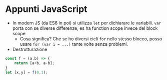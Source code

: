 # Appunti JavaScript

- In modern JS (da ES6 in poi) si utilizza `let` per dichiarare le variabili. `var` porta con se diverse differenze, es ha function scope invece del block scope
    - Cosa significa? Che se ho diversi cicli `for` nello stesso blocco, posso usare `for (var i = ...)` tante volte senza problemi.
- Destrutturazione
```javascript
const f = (a,b) => {
    return [a+b, a-b];
}
let [x,y] = f(0,1);
```
